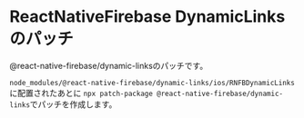 # ReactNativeFirebase DynamicLinksのパッチ

@react-native-firebase/dynamic-linksのパッチです。


`node_modules/@react-native-firebase/dynamic-links/ios/RNFBDynamicLinks` に配置されたあとに `npx patch-package @react-native-firebase/dynamic-links`でパッチを作成します。
